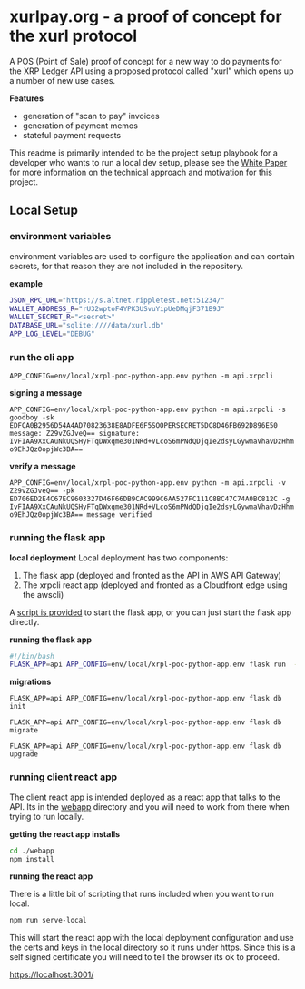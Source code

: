 # xurlpay.org - a proof of concept for the xurl protocol
A POS (Point of Sale) proof of concept for a new way to do payments for the XRP Ledger API using a proposed protocol called "xurl" which opens up a number of new use cases.

**Features**

* generation of "scan to pay" invoices
* generation of payment memos
* stateful payment requests

This readme is primarily intended to be the project setup playbook for a developer who wants to run a local dev setup, please see the [White Paper](./docs/whitepaper.md) for more information on the technical approach and motivation for this project.

## Local Setup

### environment variables
environment variables are used to configure the application and can contain secrets, for that reason they are not included in the repository.

**example**

```bash
JSON_RPC_URL="https://s.altnet.rippletest.net:51234/"
WALLET_ADDRESS_R="rU32wptoF4YPK3USvuYipUeDMqjF371B9J"
WALLET_SECRET_R="<secret>"
DATABASE_URL="sqlite:////data/xurl.db"
APP_LOG_LEVEL="DEBUG"
```


### run the cli app
`APP_CONFIG=env/local/xrpl-poc-python-app.env python -m api.xrpcli`

**signing a message**

`APP_CONFIG=env/local/xrpl-poc-python-app.env python -m api.xrpcli -s goodboy -sk EDFCA0B2956D54A4AD70823638E8ADFE6F5SOOPERSECRET5DC8D46FB692D896E50
message: Z29vZGJveQ== signature: IvFIAA9XxCAuNkUQSHyFTqDWxqme301NRd+VLcoS6mPNdQDjqIe2dsyLGywmaVhavDzHhmo9EhJQz0opjWc3BA==`

**verify a message**

`APP_CONFIG=env/local/xrpl-poc-python-app.env python -m api.xrpcli -v Z29vZGJveQ== -pk ED706ED2E4C67EC9603327D46F66DB9CAC999C6AA527FC111C8BC47C74A0BC812C -g IvFIAA9XxCAuNkUQSHyFTqDWxqme301NRd+VLcoS6mPNdQDjqIe2dsyLGywmaVhavDzHhmo9EhJQz0opjWc3BA==
message verified`

### running the flask app

**local deployment**
Local deployment has two components:

1. The flask app (deployed and fronted as the API in AWS API Gateway)
2. The xrpcli react app (deployed and fronted as a Cloudfront edge using the awscli)

A [script is provided](./app.sh) to start the flask app, or you can just start the flask app directly.

**running the flask app**

```bash
#!/bin/bash
FLASK_APP=api APP_CONFIG=env/local/xrpl-poc-python-app.env flask run  --host=0.0.0.0 --port=5000 --cert=cert.pem --key=key.pem --debugger --reload
```

**migrations**
```
FLASK_APP=api APP_CONFIG=env/local/xrpl-poc-python-app.env flask db init

FLASK_APP=api APP_CONFIG=env/local/xrpl-poc-python-app.env flask db migrate

FLASK_APP=api APP_CONFIG=env/local/xrpl-poc-python-app.env flask db upgrade
```


### running client react app
The client react app is intended deployed as a react app that talks to the API. Its in the [webapp](./webapp) directory and you will need to work from there when trying to run locally.

**getting the react app installs**

```bash
cd ./webapp
npm install
```

**running the react app**

There is a little bit of scripting that runs included when you want to run local.

```bash
npm run serve-local
```

This will start the react app with the local deployment configuration and use the certs and keys in the local directory so it runs under https. Since this is a self signed certificate you will need to tell the browser its ok to proceed.

[https://localhost:3001/](https://localhost:3001/)

